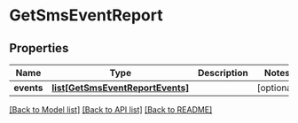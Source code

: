 # GetSmsEventReport

## Properties
Name | Type | Description | Notes
------------ | ------------- | ------------- | -------------
**events** | [**list[GetSmsEventReportEvents]**](GetSmsEventReportEvents.md) |  | [optional] 

[[Back to Model list]](../README.md#documentation-for-models) [[Back to API list]](../README.md#documentation-for-api-endpoints) [[Back to README]](../README.md)


